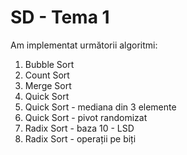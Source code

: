 # SD - Tema 1
Am implementat următorii algoritmi:
1. Bubble Sort
2. Count Sort
3. Merge Sort
4. Quick Sort
5. Quick Sort - mediana din 3 elemente
6. Quick Sort - pivot randomizat
7. Radix Sort - baza 10 - LSD
8. Radix Sort - operații pe biți

